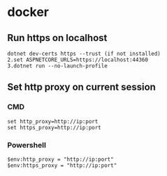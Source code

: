# docker

## Run https on localhost

``` 
dotnet dev-certs https --trust (if not installed)
2.set ASPNETCORE_URLS=https://localhost:44360
3.dotnet run --no-launch-profile
```

## Set http proxy on current session 

### CMD

``` 
set http_proxy=http://ip:port
set https_proxy=http://ip:port
``` 

### Powershell

``` 
$env:http_proxy = "http://ip:port"
$env:https_proxy = "http://ip:port"
``` 


